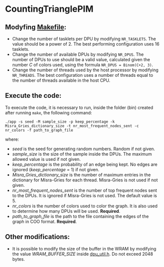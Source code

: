 # CountingTrianglePIM

## Modyfing [Makefile](Makefile):
  - Change the number of tasklets per DPU by modifying `NR_TASKLETS`. The value should be a power of 2. The best performing configuration uses 16 tasklets.
  - Change the number of available DPUs by modifying `NR_DPUS`. The number of DPUs to use should be a valid value, calculated given the number $C$ of colors used, using the formula `NR_DPUS = Binom(C+2, 3)`.
  - Change the number of threads used by the host processor by modifying `NR_THREADS`. The best configuration uses a number of threads equal to the number of threads available in the host CPU.

## Execute the code:

  To execute the code, it is necessary to run, inside the folder (bin) created after running `make`, the following command:
  ```
  ./app -s seed -M sample_size -p keep_percentage -k Misra_Gries_dictionary_size -t nr_most_frequent_nodes_sent -c nr_colors -f path_to_graph_file
  ```
  where:

  - _seed_ is the seed for generating random numbers. Random if not given.
  - _sample\_size_ is the size of the sample inside the DPUs. The maximum allowed value is used if not given.
  - _keep\_percentage_ is the probability of an edge being kept. No edges are ignored (_keep\_percentage_ = 1) if not given.
  - _Misra\_Gries\_dictionary\_size_ is the number of maximum entries in the dictionary for Misra-Gries for each thread. Misra-Gries is not used if not given.
  - _nr\_most\_frequent\_nodes\_sent_ is the number of top frequent nodes sent to the DPUs. It is ignored if Misra-Gries is not used. The default value is 5.
  - _nr\_colors_ is the number of colors used to color the graph. It is also used to determine how many DPUs will be used. **Required**.
  - _path\_to\_graph\_file_ is the path to the file containing the edges of the graph in COO format.  **Required**.

## Other modifications:
- It is possible to modify the size of the buffer in the WRAM by modifying the value _WRAM\_BUFFER\_SIZE_ inside [dpu_util.h](dpu/dpu_util.h). Do not exceed 2048 bytes.
